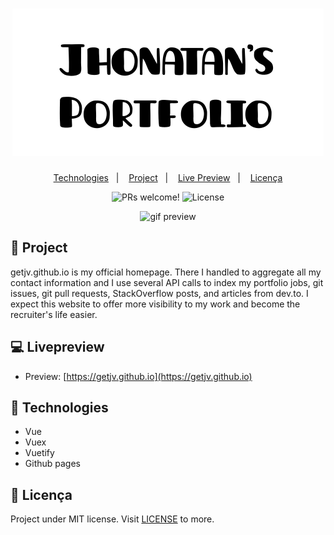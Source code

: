 <h1 align="center">
    <img alt="Jhonatan Portifolio" title="Jhonatan Portifolio" src=".github/logo.svg" />
</h1>

<p align="center">
  <a href="#-technologies">Technologies</a>&nbsp;&nbsp;&nbsp;|&nbsp;&nbsp;&nbsp;
  <a href="#-project">Project</a>&nbsp;&nbsp;&nbsp;|&nbsp;&nbsp;&nbsp;
  <a href="#-livepreview">Live Preview</a>&nbsp;&nbsp;&nbsp;|&nbsp;&nbsp;&nbsp;
  <a href="#memo-licença">Licença</a>
</p>

<p align="center">
 <img src="https://img.shields.io/static/v1?label=PRs&message=welcome&color=15C3D6&labelColor=000000" alt="PRs welcome!" />

<img alt="License" src="https://img.shields.io/static/v1?label=license&message=MIT&color=15C3D6&labelColor=000000">
</p>

<p align="center" >
  <img id="gif" alt="gif preview" width="800" src=".github/preview.gif" />
</p>

## 🔖 Project

getjv.github.io is my official homepage. There I handled to aggregate all my contact information and I use several API calls to index my portfolio jobs, git issues, git pull requests, StackOverflow posts, and articles from dev.to. I expect this website to offer more visibility to my work and become the recruiter's life easier.

## 💻 Livepreview

- Preview: [https://getjv.github.io](https://getjv.github.io)

## 🚀 Technologies

- Vue
- Vuex
- Vuetify
- Github pages

## :memo: Licença

Project under MIT license. Visit [LICENSE](LICENSE.md) to more.
